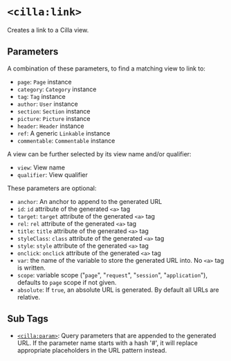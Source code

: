 # `<cilla:link>`

Creates a link to a Cilla view.

## Parameters

A combination of these parameters, to find a matching view to link to:

* `page`: `Page` instance
* `category`: `Category` instance
* `tag`: `Tag` instance
* `author`: `User` instance
* `section`: `Section` instance
* `picture`: `Picture` instance
* `header`: `Header` instance
* `ref`: A generic `Linkable` instance
* `commentable`: `Commentable` instance

A view can be further selected by its view name and/or qualifier:

* `view`: View name
* `qualifier`: View qualifier

These parameters are optional:

* `anchor`: An anchor to append to the generated URL
* `id`: `id` attribute of the generated `<a>` tag
* `target`: `target` attribute of the generated `<a>` tag
* `rel`: `rel` attribute of the generated `<a>` tag
* `title`: `title` attribute of the generated `<a>` tag
* `styleClass`: `class` attribute of the generated `<a>` tag
* `style`: `style` attribute of the generated `<a>` tag
* `onclick`: `onclick` attribute of the generated `<a>` tag
* `var`: the name of the variable to store the generated URL into. No `<a>` tag is written.
* `scope`: variable scope ("`page`", "`request`", "`session`", "`application`"), defaults to `page` scope if not given.
* `absolute`: If `true`, an absolute URL is generated. By default all URLs are relative.

## Sub Tags

* [`<cilla:param>`](./param.html): Query parameters that are appended to the generated URL. If the parameter name starts with a hash '#', it will replace appropriate placeholders in the URL pattern instead.
